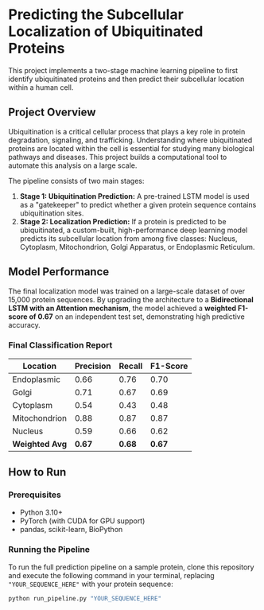 # Predicting the Subcellular Localization of Ubiquitinated Proteins

This project implements a two-stage machine learning pipeline to first identify ubiquitinated proteins and then predict their subcellular location within a human cell.

## Project Overview

Ubiquitination is a critical cellular process that plays a key role in protein degradation, signaling, and trafficking. Understanding where ubiquitinated proteins are located within the cell is essential for studying many biological pathways and diseases. This project builds a computational tool to automate this analysis on a large scale.

The pipeline consists of two main stages:

1.  **Stage 1: Ubiquitination Prediction:** A pre-trained LSTM model is used as a "gatekeeper" to predict whether a given protein sequence contains ubiquitination sites.
2.  **Stage 2: Localization Prediction:** If a protein is predicted to be ubiquitinated, a custom-built, high-performance deep learning model predicts its subcellular location from among five classes: Nucleus, Cytoplasm, Mitochondrion, Golgi Apparatus, or Endoplasmic Reticulum.

## Model Performance

The final localization model was trained on a large-scale dataset of over 15,000 protein sequences. By upgrading the architecture to a **Bidirectional LSTM with an Attention mechanism**, the model achieved a **weighted F1-score of 0.67** on an independent test set, demonstrating high predictive accuracy.

### Final Classification Report
| Location      | Precision | Recall | F1-Score |
|---------------|-----------|--------|----------|
| Endoplasmic   | 0.66      | 0.76   | 0.70     |
| Golgi         | 0.71      | 0.67   | 0.69     |
| Cytoplasm     | 0.54      | 0.43   | 0.48     |
| Mitochondrion | 0.88      | 0.87   | 0.87     |
| Nucleus       | 0.59      | 0.66   | 0.62     |
| **Weighted Avg** | **0.67** | **0.68** | **0.67** |

## How to Run

### Prerequisites
- Python 3.10+
- PyTorch (with CUDA for GPU support)
- pandas, scikit-learn, BioPython

### Running the Pipeline
To run the full prediction pipeline on a sample protein, clone this repository and execute the following command in your terminal, replacing `"YOUR_SEQUENCE_HERE"` with your protein sequence:

```bash
python run_pipeline.py "YOUR_SEQUENCE_HERE"
